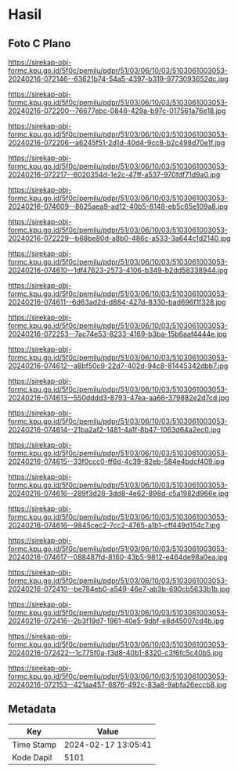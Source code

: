 # Hasil

## Foto C Plano

https://sirekap-obj-formc.kpu.go.id/5f0c/pemilu/pdpr/51/03/06/10/03/5103061003053-20240216-072146--63621b74-54a5-4397-b319-9773093652dc.jpg

https://sirekap-obj-formc.kpu.go.id/5f0c/pemilu/pdpr/51/03/06/10/03/5103061003053-20240216-072200--76677ebc-0846-429a-b97c-017561a76e18.jpg

https://sirekap-obj-formc.kpu.go.id/5f0c/pemilu/pdpr/51/03/06/10/03/5103061003053-20240216-072206--a6245f51-2d1d-40d4-9cc8-b2c498d70e1f.jpg

https://sirekap-obj-formc.kpu.go.id/5f0c/pemilu/pdpr/51/03/06/10/03/5103061003053-20240216-072217--6020354d-1e2c-47ff-a537-970fdf71d9a0.jpg

https://sirekap-obj-formc.kpu.go.id/5f0c/pemilu/pdpr/51/03/06/10/03/5103061003053-20240216-074609--8625aea9-ad12-40b5-8148-eb5c65e109a8.jpg

https://sirekap-obj-formc.kpu.go.id/5f0c/pemilu/pdpr/51/03/06/10/03/5103061003053-20240216-072229--b68be80d-a8b0-486c-a533-3a644c1d2140.jpg

https://sirekap-obj-formc.kpu.go.id/5f0c/pemilu/pdpr/51/03/06/10/03/5103061003053-20240216-074610--1df47623-2573-4106-b349-b2dd58338944.jpg

https://sirekap-obj-formc.kpu.go.id/5f0c/pemilu/pdpr/51/03/06/10/03/5103061003053-20240216-074611--6d63ad2d-d884-427d-8330-bad696f1f328.jpg

https://sirekap-obj-formc.kpu.go.id/5f0c/pemilu/pdpr/51/03/06/10/03/5103061003053-20240216-072253--7ac74e53-8233-4169-b3ba-15b6aaf4444e.jpg

https://sirekap-obj-formc.kpu.go.id/5f0c/pemilu/pdpr/51/03/06/10/03/5103061003053-20240216-074612--a8bf50c9-22d7-402d-94c8-81445342dbb7.jpg

https://sirekap-obj-formc.kpu.go.id/5f0c/pemilu/pdpr/51/03/06/10/03/5103061003053-20240216-074613--550dddd3-8793-47ea-aa66-379882e2d7cd.jpg

https://sirekap-obj-formc.kpu.go.id/5f0c/pemilu/pdpr/51/03/06/10/03/5103061003053-20240216-074614--21ba2af2-1481-4a1f-8b47-1063d64a2ec0.jpg

https://sirekap-obj-formc.kpu.go.id/5f0c/pemilu/pdpr/51/03/06/10/03/5103061003053-20240216-074615--33f0ccc0-ff6d-4c39-82eb-584e4bdcf409.jpg

https://sirekap-obj-formc.kpu.go.id/5f0c/pemilu/pdpr/51/03/06/10/03/5103061003053-20240216-074616--289f3d26-3dd8-4e62-898d-c5a1982d966e.jpg

https://sirekap-obj-formc.kpu.go.id/5f0c/pemilu/pdpr/51/03/06/10/03/5103061003053-20240216-074616--9845cec2-7cc2-4765-a1b1-cff449d154c7.jpg

https://sirekap-obj-formc.kpu.go.id/5f0c/pemilu/pdpr/51/03/06/10/03/5103061003053-20240216-074617--088487fd-8160-43b5-9812-e464de98a0ea.jpg

https://sirekap-obj-formc.kpu.go.id/5f0c/pemilu/pdpr/51/03/06/10/03/5103061003053-20240216-072410--be784eb0-a549-46e7-ab3b-690cb5633b1b.jpg

https://sirekap-obj-formc.kpu.go.id/5f0c/pemilu/pdpr/51/03/06/10/03/5103061003053-20240216-072416--2b3f19d7-1961-40e5-9dbf-e8d45007cd4b.jpg

https://sirekap-obj-formc.kpu.go.id/5f0c/pemilu/pdpr/51/03/06/10/03/5103061003053-20240216-072422--1c775f0a-f3d8-40b1-8320-c3f6fc5c40b5.jpg

https://sirekap-obj-formc.kpu.go.id/5f0c/pemilu/pdpr/51/03/06/10/03/5103061003053-20240216-072153--421aa457-6876-492c-83a8-9abfa26eccb8.jpg


## Metadata

| Key        | Value               |
| ---------- | ------------------- |
| Time Stamp | 2024-02-17 13:05:41 |
| Kode Dapil | 5101                |



